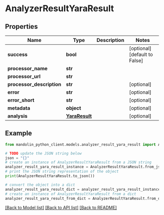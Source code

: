 # AnalyzerResultYaraResult


## Properties

Name | Type | Description | Notes
------------ | ------------- | ------------- | -------------
**success** | **bool** |  | [optional] [default to False]
**processor_name** | **str** |  | 
**processor_url** | **str** |  | 
**processor_description** | **str** |  | [optional] 
**error** | **str** |  | [optional] 
**error_short** | **str** |  | [optional] 
**metadata** | **object** |  | [optional] 
**analysis** | [**YaraResult**](YaraResult.md) |  | [optional] 

## Example

```python
from mandolin_python_client.models.analyzer_result_yara_result import AnalyzerResultYaraResult

# TODO update the JSON string below
json = "{}"
# create an instance of AnalyzerResultYaraResult from a JSON string
analyzer_result_yara_result_instance = AnalyzerResultYaraResult.from_json(json)
# print the JSON string representation of the object
print(AnalyzerResultYaraResult.to_json())

# convert the object into a dict
analyzer_result_yara_result_dict = analyzer_result_yara_result_instance.to_dict()
# create an instance of AnalyzerResultYaraResult from a dict
analyzer_result_yara_result_from_dict = AnalyzerResultYaraResult.from_dict(analyzer_result_yara_result_dict)
```
[[Back to Model list]](../README.md#documentation-for-models) [[Back to API list]](../README.md#documentation-for-api-endpoints) [[Back to README]](../README.md)


